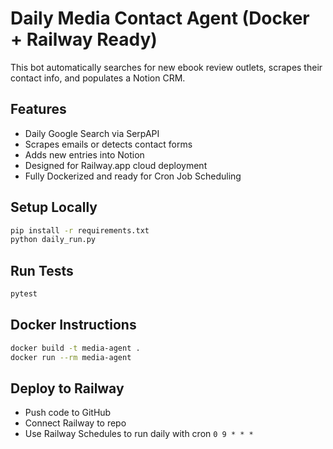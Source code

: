 # Daily Media Contact Agent (Docker + Railway Ready)

This bot automatically searches for new ebook review outlets, scrapes their contact info, and populates a Notion CRM.

## Features
- Daily Google Search via SerpAPI
- Scrapes emails or detects contact forms
- Adds new entries into Notion
- Designed for Railway.app cloud deployment
- Fully Dockerized and ready for Cron Job Scheduling

## Setup Locally
```bash
pip install -r requirements.txt
python daily_run.py
```

## Run Tests
```bash
pytest
```

## Docker Instructions
```bash
docker build -t media-agent .
docker run --rm media-agent
```

## Deploy to Railway
- Push code to GitHub
- Connect Railway to repo
- Use Railway Schedules to run daily with cron `0 9 * * *`
